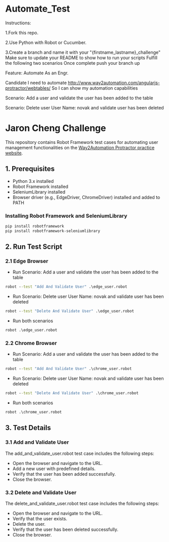 # Automate_Test
Instructions:

1.Fork this repo.

2.Use Python with Robot or Cucumber.

3.Create a branch and name it with your "{firstname_lastname}_challenge" Make sure to update your README to show how to run your scripts Fulfill the following two scenarios Once complete push your branch up

Feature: Automate As an Engr. 

Candidate I need to automate http://www.way2automation.com/angularjs-protractor/webtables/ So I can show my automation capabilities

Scenario: Add a user and validate the user has been added to the table

Scenario: Delete user User Name: novak and validate user has been deleted


# Jaron Cheng Challenge

This repository contains Robot Framework test cases for automating user management functionalities on the [Way2Automation Protractor practice website](https://www.way2automation.com/angularjs-protractor/webtables/).

## 1. Prerequisites

- Python 3.x installed
- Robot Framework installed
- SeleniumLibrary installed
- Browser driver (e.g., EdgeDriver, ChromeDriver) installed and added to PATH

### Installing Robot Framework and SeleniumLibrary

```bash
pip install robotframework
pip install robotframework-seleniumlibrary
```

## 2. Run Test Script

### 2.1 Edge Browser

* Run Scenario: Add a user and validate the user has been added to the table

```cmd
robot --test "Add And Validate User" .\edge_user.robot
```

* Run Scenario: Delete user User Name: novak and validate user has been deleted

```cmd
robot --test "Delete And Validate User" .\edge_user.robot
```

* Run both scenarios

```cmd
robot .\edge_user.robot
```

### 2.2 Chrome Browser

* Run Scenario: Add a user and validate the user has been added to the table

```cmd
robot --test "Add And Validate User" .\chrome_user.robot
```

* Run Scenario: Delete user User Name: novak and validate user has been deleted

```cmd
robot --test "Delete And Validate User" .\chrome_user.robot
```

* Run both scenarios

```cmd
robot .\chrome_user.robot
```

## 3. Test Details

### 3.1 Add and Validate User
The add_and_validate_user.robot test case includes the following steps:
- Open the browser and navigate to the URL.
- Add a new user with predefined details.
- Verify that the user has been added successfully.
- Close the browser.

### 3.2 Delete and Validate User
The delete_and_validate_user.robot test case includes the following steps:
- Open the browser and navigate to the URL.
- Verify that the user exists.
- Delete the user.
- Verify that the user has been deleted successfully.
- Close the browser.

